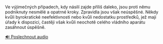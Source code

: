 
Ve výjimečných případech, kdy násilí zajde příliš daleko, jsou proti němu podniknuty nesmělé a opatrné kroky. Zpravidla jsou však neúspěšné. Někdy kvůli byrokratické neefektivnosti nebo kvůli nedostatku prostředků, jež mají úřady k dispozici, častěji však kvůli neochotě celého vládního aparátu zasáhnout úspěšně.

[🔊 Poslechnout audio](/data/7-paragraphs/audio/chapter_154/para_003-Ve-vjimench-ppadech-kdy-nsil-zajde-pli.mp3)
